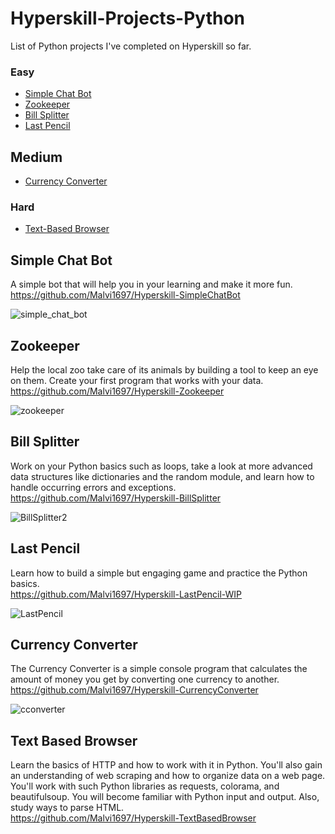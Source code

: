 # Hyperskill-Projects-Python
List of Python projects I've completed on Hyperskill so far.

### Easy
- [Simple Chat Bot](#simple-chat-bot)
- [Zookeeper](#zookeeper)
- [Bill Splitter](#bill-splitter)
- [Last Pencil](#last-pencil)

## Medium
- [Currency Converter](#currency-converter)

### Hard
- [Text-Based Browser](#text-based-browser) 


## Simple Chat Bot
A simple bot that will help you in your learning and make it more fun.                        
https://github.com/Malvi1697/Hyperskill-SimpleChatBot

![simple_chat_bot](https://github.com/Malvi1697/Hyperskill-Projects-Python/assets/129746042/251ffe73-1a8e-4159-a29b-c0067767d519)


## Zookeeper
Help the local zoo take care of its animals by building a tool to keep an eye on them. Create your first program that works with your data.                   
https://github.com/Malvi1697/Hyperskill-Zookeeper

![zookeeper](https://github.com/Malvi1697/Hyperskill-Projects-Python/assets/129746042/5e4469f7-7ab6-4972-ab2f-395482338eda)

## Bill Splitter
Work on your Python basics such as loops, take a look at more advanced data structures like dictionaries and the random module, and learn how to handle occurring errors and exceptions.                     
https://github.com/Malvi1697/Hyperskill-BillSplitter

![BillSplitter2](https://github.com/Malvi1697/Hyperskill-Projects-Python/assets/129746042/c2781ddb-6a09-499e-90a6-5bad66226674)

## Last Pencil
Learn how to build a simple but engaging game and practice the Python basics.                        
https://github.com/Malvi1697/Hyperskill-LastPencil-WIP

![LastPencil](https://github.com/Malvi1697/Hyperskill-Projects-Python/assets/129746042/2cc4fd66-aaf0-46b4-90eb-0c170e26d57f)

## Currency Converter
The Currency Converter is a simple console program that calculates the amount of money you get by converting one currency to another.                                          
https://github.com/Malvi1697/Hyperskill-CurrencyConverter

![cconverter](https://github.com/Malvi1697/Hyperskill-Projects-Python/assets/129746042/b8ccb0f7-7b79-4d38-9092-a278f82ca7fe)

## Text Based Browser
Learn the basics of HTTP and how to work with it in Python. You'll also gain an understanding of web scraping and how to organize data on a web page. You'll work with such Python libraries as requests, colorama, and beautifulsoup. You will become familiar with Python input and output. Also, study ways to parse HTML.        
https://github.com/Malvi1697/Hyperskill-TextBasedBrowser
